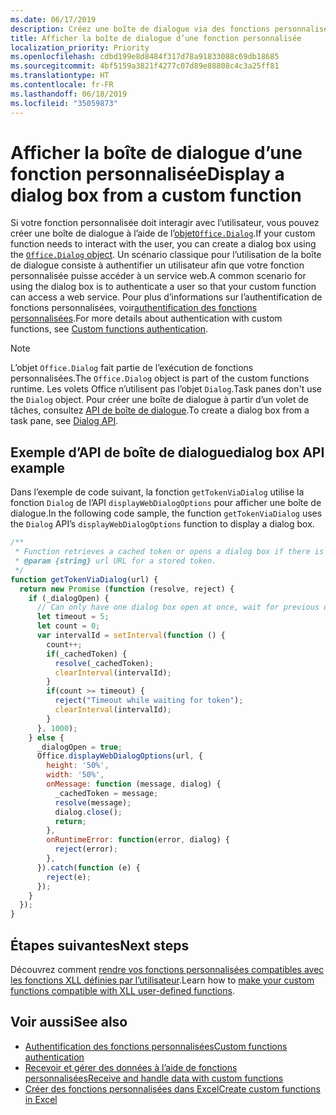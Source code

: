 ```yaml
---
ms.date: 06/17/2019
description: Créez une boîte de dialogue via des fonctions personnalisées dans Excel à l’aide de JavaScript.
title: Afficher la boîte de dialogue d’une fonction personnalisée
localization_priority: Priority
ms.openlocfilehash: cdbd199e8d8484f317d78a91833088c69db18685
ms.sourcegitcommit: 4bf5159a3821f4277c07d89e88808c4c3a25ff81
ms.translationtype: HT
ms.contentlocale: fr-FR
ms.lasthandoff: 06/18/2019
ms.locfileid: "35059873"
---
```

# <a name="display-a-dialog-box-from-a-custom-function"></a><span data-ttu-id="45fb9-103">Afficher la boîte de dialogue d’une fonction personnalisée</span><span class="sxs-lookup"><span data-stu-id="45fb9-103">Display a dialog box from a custom function</span></span>

<span data-ttu-id="45fb9-104">Si votre fonction personnalisée doit interagir avec l’utilisateur, vous pouvez créer une boîte de dialogue à l’aide de l’[objet`Office.Dialog`](/javascript/api/office-runtime/officeruntime.dialog?view=office-js).</span><span class="sxs-lookup"><span data-stu-id="45fb9-104">If your custom function needs to interact with the user, you can create a dialog box using the [`Office.Dialog` object](/javascript/api/office-runtime/officeruntime.dialog?view=office-js).</span></span> <span data-ttu-id="45fb9-105">Un scénario classique pour l’utilisation de la boîte de dialogue consiste à authentifier un utilisateur afin que votre fonction personnalisée puisse accéder à un service web.</span><span class="sxs-lookup"><span data-stu-id="45fb9-105">A common scenario for using the dialog box is to authenticate a user so that your custom function can access a web service.</span></span> <span data-ttu-id="45fb9-106">Pour plus d’informations sur l’authentification de fonctions personnalisées, voir[authentification des fonctions personnalisées](./custom-functions-authentication.md).</span><span class="sxs-lookup"><span data-stu-id="45fb9-106">For more details about authentication with custom functions, see [Custom functions authentication](./custom-functions-authentication.md).</span></span>

>[!NOTE]
> <span data-ttu-id="45fb9-107">L’objet `Office.Dialog` fait partie de l’exécution de fonctions personnalisées.</span><span class="sxs-lookup"><span data-stu-id="45fb9-107">The `Office.Dialog` object is part of the custom functions runtime.</span></span> <span data-ttu-id="45fb9-108">Les volets Office n’utilisent pas l’objet `Dialog`.</span><span class="sxs-lookup"><span data-stu-id="45fb9-108">Task panes don't use the `Dialog` object.</span></span> <span data-ttu-id="45fb9-109">Pour créer une boîte de dialogue à partir d’un volet de tâches, consultez [API de boîte de dialogue](/office/dev/add-ins/develop/dialog-api-in-office-add-ins).</span><span class="sxs-lookup"><span data-stu-id="45fb9-109">To create a dialog box from a task pane, see [Dialog API](/office/dev/add-ins/develop/dialog-api-in-office-add-ins).</span></span>

## <a name="dialog-box-api-example"></a><span data-ttu-id="45fb9-110">Exemple d’API de boîte de dialogue</span><span class="sxs-lookup"><span data-stu-id="45fb9-110">dialog box API example</span></span>

<span data-ttu-id="45fb9-111">Dans l’exemple de code suivant, la fonction `getTokenViaDialog` utilise la fonction `Dialog` de l’API `displayWebDialogOptions` pour afficher une boîte de dialogue.</span><span class="sxs-lookup"><span data-stu-id="45fb9-111">In the following code sample, the function `getTokenViaDialog` uses the `Dialog` API’s `displayWebDialogOptions` function to display a dialog box.</span></span>

```js
/**
 * Function retrieves a cached token or opens a dialog box if there is no saved token. Note that this is not a sufficient example of authentication but is intended to show the capabilities of the Dialog object.
 * @param {string} url URL for a stored token.
 */
function getTokenViaDialog(url) {
  return new Promise (function (resolve, reject) {
    if (_dialogOpen) {
      // Can only have one dialog box open at once, wait for previous dialog box's token
      let timeout = 5;
      let count = 0;
      var intervalId = setInterval(function () {
        count++;
        if(_cachedToken) {
          resolve(_cachedToken);
          clearInterval(intervalId);
        }
        if(count >= timeout) {
          reject("Timeout while waiting for token");
          clearInterval(intervalId);
        }
      }, 1000);
    } else {
      _dialogOpen = true;
      Office.displayWebDialogOptions(url, {
        height: '50%',
        width: '50%',
        onMessage: function (message, dialog) {
          _cachedToken = message;
          resolve(message);
          dialog.close();
          return;
        },
        onRuntimeError: function(error, dialog) {
          reject(error);
        },
      }).catch(function (e) {
        reject(e);
      });
    }
  });
}
```

## <a name="next-steps"></a><span data-ttu-id="45fb9-112">Étapes suivantes</span><span class="sxs-lookup"><span data-stu-id="45fb9-112">Next steps</span></span>
<span data-ttu-id="45fb9-113">Découvrez comment [rendre vos fonctions personnalisées compatibles avec les fonctions XLL définies par l’utilisateur](make-custom-functions-compatible-with-xll-udf.md).</span><span class="sxs-lookup"><span data-stu-id="45fb9-113">Learn how to [make your custom functions compatible with XLL user-defined functions](make-custom-functions-compatible-with-xll-udf.md).</span></span>

## <a name="see-also"></a><span data-ttu-id="45fb9-114">Voir aussi</span><span class="sxs-lookup"><span data-stu-id="45fb9-114">See also</span></span>

* [<span data-ttu-id="45fb9-115">Authentification des fonctions personnalisées</span><span class="sxs-lookup"><span data-stu-id="45fb9-115">Custom functions authentication</span></span>](custom-functions-authentication.md)
* [<span data-ttu-id="45fb9-116">Recevoir et gérer des données à l’aide de fonctions personnalisées</span><span class="sxs-lookup"><span data-stu-id="45fb9-116">Receive and handle data with custom functions</span></span>](custom-functions-web-reqs.md)
* [<span data-ttu-id="45fb9-117">Créer des fonctions personnalisées dans Excel</span><span class="sxs-lookup"><span data-stu-id="45fb9-117">Create custom functions in Excel</span></span>](custom-functions-overview.md)
